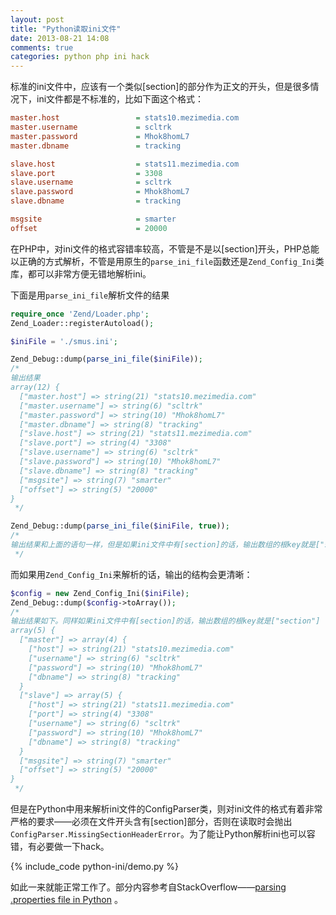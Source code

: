 ```yaml
---
layout: post
title: "Python读取ini文件"
date: 2013-08-21 14:08
comments: true
categories: python php ini hack
---
```

标准的ini文件中，应该有一个类似[section]的部分作为正文的开头，但是很多情况下，ini文件都是不标准的，比如下面这个格式：

``` ini
master.host                 = stats10.mezimedia.com
master.username             = scltrk
master.password             = Mhok8homL7
master.dbname               = tracking

slave.host                  = stats11.mezimedia.com
slave.port                  = 3308
slave.username              = scltrk
slave.password              = Mhok8homL7
slave.dbname                = tracking

msgsite                     = smarter
offset                      = 20000
```

在PHP中，对ini文件的格式容错率较高，不管是不是以[section]开头，PHP总能以正确的方式解析，不管是用原生的`parse_ini_file`函数还是`Zend_Config_Ini`类库，都可以非常方便无错地解析ini。

<!-- more -->

下面是用`parse_ini_file`解析文件的结果
``` php
require_once 'Zend/Loader.php';
Zend_Loader::registerAutoload();

$iniFile = './smus.ini';

Zend_Debug::dump(parse_ini_file($iniFile));
/* 
输出结果
array(12) {
  ["master.host"] => string(21) "stats10.mezimedia.com"
  ["master.username"] => string(6) "scltrk"
  ["master.password"] => string(10) "Mhok8homL7"
  ["master.dbname"] => string(8) "tracking"
  ["slave.host"] => string(21) "stats11.mezimedia.com"
  ["slave.port"] => string(4) "3308"
  ["slave.username"] => string(6) "scltrk"
  ["slave.password"] => string(10) "Mhok8homL7"
  ["slave.dbname"] => string(8) "tracking"
  ["msgsite"] => string(7) "smarter"
  ["offset"] => string(5) "20000"
}
 */

Zend_Debug::dump(parse_ini_file($iniFile, true));
/*
输出结果和上面的语句一样，但是如果ini文件中有[section]的话，输出数组的根key就是["section"]
 */
```

而如果用`Zend_Config_Ini`来解析的话，输出的结构会更清晰：

``` php
$config = new Zend_Config_Ini($iniFile);
Zend_Debug::dump($config->toArray());
/*
输出结果如下。同样如果ini文件中有[section]的话，输出数组的根key就是["section"]
array(5) {
  ["master"] => array(4) {
    ["host"] => string(21) "stats10.mezimedia.com"
    ["username"] => string(6) "scltrk"
    ["password"] => string(10) "Mhok8homL7"
    ["dbname"] => string(8) "tracking"
  }
  ["slave"] => array(5) {
    ["host"] => string(21) "stats11.mezimedia.com"
    ["port"] => string(4) "3308"
    ["username"] => string(6) "scltrk"
    ["password"] => string(10) "Mhok8homL7"
    ["dbname"] => string(8) "tracking"
  }
  ["msgsite"] => string(7) "smarter"
  ["offset"] => string(5) "20000"
}
 */
```

但是在Python中用来解析ini文件的ConfigParser类，则对ini文件的格式有着非常严格的要求——必须在文件开头含有[section]部分，否则在读取时会抛出`ConfigParser.MissingSectionHeaderError`。为了能让Python解析ini也可以容错，有必要做一下hack。

{% include_code python-ini/demo.py %}

如此一来就能正常工作了。部分内容参考自StackOverflow——[parsing .properties file in Python](http://stackoverflow.com/questions/2819696/parsing-properties-file-in-python/2819788#2819788) 。